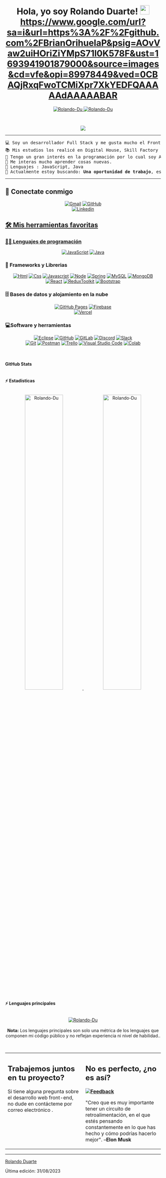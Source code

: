 <h1 align="center">
Hola, yo soy Rolando Duarte!
	<a href="https://github.com/Rolando-Du" target="_self">
		<img src="" width="30">
		https://www.google.com/url?sa=i&url=https%3A%2F%2Fgithub.com%2FBrianOrihuelaP&psig=AOvVaw2uiHOriZiYMpS71l0K578F&ust=1693941901879000&source=images&cd=vfe&opi=89978449&ved=0CBAQjRxqFwoTCMiXpr7XkYEDFQAAAAAdAAAAABAR
	</a>
	
</h1>


<p align="center">
	<a href="https://github.com/Rolando-Du">
		<img src="https://komarev.com/ghpvc/?username=Rolando-Du&label=Profile%20views&color=0e75b6&style=flat" alt="Rolando-Du" />
	</a>
	<a href="https://github.com/Rolando-Du">
		<img src="https://img.shields.io/github/followers/Rolando-Du?label=Followers" alt="Rolando-Du" />
	</a>
</p>
<br/>
<p align="center">
	<a href="https://github.com/Rolando-Du">
		<img src="https://readme-typing-svg.herokuapp.com?lines=Full+Stack+Web+Developer;Front+End+Developer;Freelancer;Entusiasta;Siempre%20aprendiendo%20cosas%20nuevas%20&center=true&width=380&height=45">
	</a>
</p>

<hr>

<pre>
💻 Soy un desarrollador Full Stack y me gusta mucho el Front End.
📚 Mis estudios los realicé en Digital House, Skill Factory by Avalith y Alura Latam.
📝 Tengo un gran interés en la programación por lo cual soy Autodidacta.
🌱 Me interas mucho aprender cosas nuevas.
🌟 Lenguajes : JavaScript, Java
🤔 Actualmente estoy buscando: <b>Una oportunidad de trabajo</b>, este es <a href="https://portfolio-rolando-du.vercel.app/ " target="_blank">MI PORTFOLIO</a>
</pre>
<hr>

## 🤝 Conectate conmigo

<p align="center" >
	<a href="mailto:rolandoduarte83@gmail.com"><img img src="https://img.shields.io/badge/gmail-%23EA4335.svg?style=plastic&logo=gmail&logoColor=white" alt="Gmail"/></a>
	<a href="https://github.com/Rolando-Du"><img src="https://img.shields.io/badge/github-%23181717.svg?style=plastic&logo=github&logoColor=white" alt="GitHub"/></a></br>
	<a href="https://github.com/Rolando-Du"><img src="https://img.shields.io/badge/LinkedIn-0077B5?style=for-the-badge&logo=linkedin&logoColor=white" alt="Linkedin"/</a>
</p>

## 🛠️ Mis herramientas favoritas

### 👨‍💻 Lenguajes de programación

<p align="center" >
  <a href="https://github.com/Rolando-Du"> <img alt="JavaScript" src="https://img.shields.io/badge/JavaScript-323330?style=for-the-badge&logo=javascript&logoColor=F7DF1E"></a>
  <a href="https://github.com/Rolando-Du">  <img alt="Java" src="https://img.shields.io/badge/Java-ED8B00?style=for-the-badge&logo=openjdk&logoColor=white"></a>
</p>

### 🧰 Frameworks y Librerias


<p align="center" >
  <a href="https://github.com/Rolando-Du"> <img alt="Html" src="https://img.shields.io/badge/HTML5-E34F26?style=for-the-badge&logo=html5&logoColor=white"></a>
  <a href="https://github.com/Rolando-Du"><img alt="Css" src="https://img.shields.io/badge/CSS3-1572B6?style=for-the-badge&logo=css3&logoColor=white"></a>
  <a href="https://github.com/Rolando-Du"><img alt="Javascript" src="https://img.shields.io/badge/JavaScript-F7DF1E?style=for-the-badge&logo=javascript&logoColor=white"></a>
   <a href="https://github.com/Rolando-Du"><img alt="Node" src="https://img.shields.io/badge/Node.js-43853D?style=for-the-badge&logo=node.js&logoColor=white"></a>
    <a href="https://github.com/Rolando-Du"><img alt="Spring" src="https://img.shields.io/badge/Spring-6DB33F?style=for-the-badge&logo=spring&logoColor=white"></a>
    <a href="https://github.com/Rolando-Du"><img alt="MySQL" src="https://img.shields.io/badge/MySQL-005C84?style=for-the-badge&logo=mysql&logoColor=white"></a>
    <a href="https://github.com/Rolando-Du"><img alt="MongoDB" src="https://img.shields.io/badge/MongoDB-4EA94B?style=for-the-badge&logo=mongodb&logoColor=white"></a>
    <a href="https://github.com/Rolando-Du"><img alt="React" src="https://img.shields.io/badge/React-20232A?style=for-the-badge&logo=react&logoColor=61DAFB"></a>
   <a href="https://github.com/Rolando-Du"> <img alt="ReduxToolkit" src="https://img.shields.io/badge/Redux-593D88?style=for-the-badge&logo=redux&logoColor=white"></a>
   <a href="https://github.com/Rolando-Du"> <img alt="Bootstrap" src="https://img.shields.io/badge/Bootstrap-563D7C?style=for-the-badge&logo=bootstrap&logoColor=white"></a>
</p>

### 🗄️ Bases de datos y alojamiento en la nube

<p align="center">
    <a href="https://github.com/Rolando-Du"><img alt="GitHub Pages" src="https://img.shields.io/badge/GitHub%20Pages-%23327FC7.svg?logo=github&logoColor=white"></a>
    <a href="https://github.com/Rolando-Du"><img alt="Firebase" src ="https://img.shields.io/badge/Firebase-%23FF6F00.svg?logo=firebase&logoColor=white"></a></br>
    <a href="https://github.com/Rolando-Du"><img alt="Vercel" src ="https://img.shields.io/badge/Vercel-000000?style=for-the-badge&logo=vercel&logoColor=white"></a>
</p>

### 💻Software y herramientas

<p align="center">
    <a href="https://github.com/Rolando-Du"><img alt="Eclipse" src="https://img.shields.io/badge/Eclipse-2C2255?style=for-the-badge&logo=eclipse&logoColor=white"></a>
    <a href="https://github.com/Rolando-Du"><img alt="GitHub" src="https://img.shields.io/badge/GitHub-100000?style=for-the-badge&logo=github&logoColor=white"></a>
    <a href="https://github.com/Rolando-Du"><img alt="GitLab" src="https://img.shields.io/badge/GitLab-330F63?style=for-the-badge&logo=gitlab&logoColor=white"></a>
    <a href="https://github.com/Rolando-Du"><img alt="Discord" src="https://img.shields.io/badge/Discord-7289DA?style=for-the-badge&logo=discord&logoColor=white"></a>
    <a href="https://github.com/Rolando-Du"><img alt="Slack" src="https://img.shields.io/badge/Slack-4A154B?style=for-the-badge&logo=slack&logoColor=white"></a></br>
    <a href="https://github.com/Rolando-Du"><img alt="Git" src="https://img.shields.io/badge/Git%20-%23150458.svg?logo=Git&logoColor=orage"></a>
    <a href="https://github.com/Rolando-Du"><img alt="Postman" src="https://img.shields.io/badge/Postman%20-%23150458.svg?logo=Postman&logoColor=orage"></a>
    <a href="https://github.com/Rolando-Du"><img alt="Trello" src="https://img.shields.io/badge/Trello%20-%23150458.svg?logo=Trello&logoColor=skyblue"></a>
    <a href="https://github.com/Rolando-Du"><img alt="Visual Studio Code" src="https://img.shields.io/badge/Visual%20Studio%20Code-0078d7.svg?logo=visual-studio-code&logoColor=white"></a>
    <a href="https://github.com/Rolando-Du"><img alt="Colab" src="https://img.shields.io/badge/Colab-00b56a.svg?logo=google-colab&logoColor=white"></a>
</p>
</br>

#### GitHub Stats

<br/>
<summary><b>⚡ Estadísticas </b></summary>
<br/>
<p align="center">
	<a href="https://github.com/Rolando-Du">
	<img width="49.5%" src="https://github-readme-stats.vercel.app/api?username=Rolando-Du&show_icons=true" alt="Rolando-Du">
	<img width="49.5%" src="https://github-readme-streak-stats.herokuapp.com/?user=Rolando-Du" alt="Rolando-Du">
	</a>
	<a><imghttps://github-readme-stats.vercel.app/api/top-langs/?username=Rolando-Du&theme=blue-green></a>
	<br/>
</p>
<br/>

<summary><b>⚡ Lenguajes principales </b></summary>
<br/>

<p align="center">
	<a href="https://github.com/Rolando-Du">
	<img src="https://github-readme-stats.vercel.app/api/top-langs/?username=Rolando-Du&langs_count=8&layout=compact" alt="Rolando-Du">
	</a>
	<br/>
<br/>
<b>Nota:</b> Los lenguajes principales son solo una métrica de los lenguajes que componen mi código público y no reflejan experiencia ni nivel de habilidad..
</p>
<br/>

<table style="border: none">
  <tr>
  <td width="50%" valign="top">

## Trabajemos juntos en tu proyecto?

Si tiene alguna pregunta sobre el desarrollo web front-end, no dude en contácteme por correo electrónico <a href="mailto:rolandoduarte83@gmail.com"></a>.

  </td>
  <td width="50%" valign="top">

## No es perfecto, ¿no es así?

**<a href="https://github.com/Rolando-Du"><img alt="Feedback" src="https://img.shields.io/badge/Ask%20me-anything-1abc9c.svg"></a>**

"Creo que es muy importante tener un circuito de retroalimentación, en el que estés pensando constantemente en lo que has hecho y cómo podrías hacerlo mejor".
–**Elon Musk**
  </td>
  </tr>
</table>

------

[Rolando Duarte](https://github.com/Rolando-Du)

Última edición: 31/08/2023

